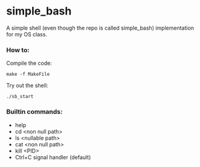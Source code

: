 # simple_bash
A simple shell (even though the repo is called simple_bash) implementation for my OS class.

### How to:

Compile the code:
```
make -f MakeFile
```

Try out the shell:
```
./sb_start
```

### Builtin commands:
- help
- cd \<non null path>
- ls \<nullable path>
- cat \<non null path>
- kill \<PID>
- Ctrl+C signal handler (default)

